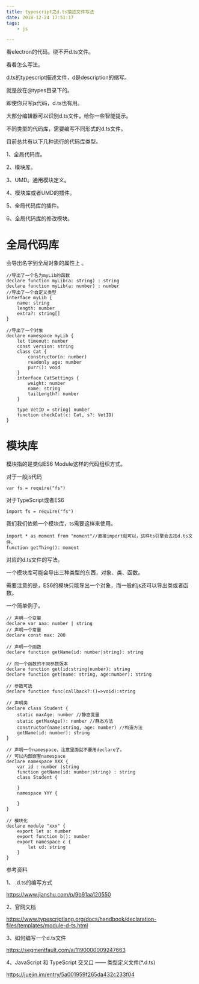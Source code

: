 ```yaml
---
title: typescript之d.ts描述文件写法
date: 2018-12-24 17:51:17
tags:
	- js

---
```




看electron的代码。绕不开d.ts文件。

看看怎么写法。

d.ts的typescript描述文件，d是description的缩写。

就是放在@types目录下的。



即使你只写js代码，d.ts也有用。

大部分编辑器可以识别d.ts文件，给你一些智能提示。





不同类型的代码库，需要编写不同形式的d.ts文件。

目前总共有以下几种流行的代码库类型。

1、全局代码库。

2、模块库。

3、UMD。通用模块定义。

4、模块库或者UMD的插件。

5、全局代码库的插件。

6、全局代码库的修改模块。



# 全局代码库

会导出名字到全局对象的属性上 。

```
//导出了一个名为myLib的函数
declare function myLib(a: string) : string
declare function myLib(a: number) : number
//导出了一个自定义类型
interface myLib {
    name: string
    length: number
    extra?: string[]
}

//导出了一个对象
declare namespace myLib {
    let timeout: number
    const version: string
    class Cat {
        constructor(n: number)
        readonly age: number
        purr(): void
    }
    interface CatSettings {
        weight: number
        name: string
        tailLength?: number
    }

    type VetID = string| number
    function checkCat(c: Cat, s?: VetID)
}
```





# 模块库

模块指的是类似ES6 Module这样的代码组织方式。

对于一般js代码

```
var fs = require("fs")
```

对于TypeScript或者ES6

```
import fs = require("fs")
```

我们我们依赖一个模块库，ts需要这样来使用。

```
import * as moment from "moment"//直接import就可以，这样ts引擎会去找d.ts文件。
function getThing(): moment
```

对应的d.ts文件的写法。

一个模块库可能会导出三种类型的东西，对象、类、函数。

需要注意的是，ES6的模块只能导出一个对象，而一般的js还可以导出类或者函数。







一个简单例子。

```
// 声明一个变量
declare var aaa: number | string
// 声明一个常量
declare const max: 200

// 声明一个函数
declare function getName(id: number|string): string

// 同一个函数的不同参数版本
declare function get(id:string|number): string
declare function get(name: string, age:number): string

// 参数可选
declare function func(callback?:()=>void):string

// 声明类
declare class Student {
    static maxAge: number //静态变量
    static getMaxAge(): number //静态方法
    constructor(name:string, age: number) //构造方法
    getName(id: number): string 
}

// 声明一个namespace，注意里面就不要用declare了。
// 可以内部嵌套namespace
declare namespace XXX {
    var id : number |string
    function getName(id: number|string) : string
    class Student {

    }
    namespace YYY {

    }
}

// 模块化
declare module "xxx" {
    export let a: number
    export function b(): number
    export namespace c {
        let cd: string
    }
}

```



参考资料

1、 .d.ts的编写方式

https://www.jianshu.com/p/9b91aa120550

2、官网文档

https://www.typescriptlang.org/docs/handbook/declaration-files/templates/module-d-ts.html

3、如何编写一个d.ts文件

https://segmentfault.com/a/1190000009247663

4、JavaScript 和 TypeScript 交叉口 —— 类型定义文件(*.d.ts)

https://juejin.im/entry/5a001959f265da432c233f04